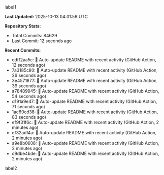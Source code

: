 
label1 
<!-- ACTIVITY_START -->
**Last Updated:** 2025-10-13 04:01:56 UTC

**Repository Stats:**
- Total Commits: 84629
- Last Commit: 12 seconds ago

**Recent Commits:**
- cdff2aa5c: 🤖 Auto-update README with recent activity (GitHub Action, 12 seconds ago)
- 7a3185c80: 🤖 Auto-update README with recent activity (GitHub Action, 26 seconds ago)
- 3e4571877: 🤖 Auto-update README with recent activity (GitHub Action, 39 seconds ago)
- a78489945: 🤖 Auto-update README with recent activity (GitHub Action, 54 seconds ago)
- d191a9e47: 🤖 Auto-update README with recent activity (GitHub Action, 71 seconds ago)
- 1ac60cd38: 🤖 Auto-update README with recent activity (GitHub Action, 83 seconds ago)
- ef9f31f6c: 🤖 Auto-update README with recent activity (GitHub Action, 2 minutes ago)
- ef32adf4a: 🤖 Auto-update README with recent activity (GitHub Action, 2 minutes ago)
- a9e8b0608: 🤖 Auto-update README with recent activity (GitHub Action, 2 minutes ago)
- c9dbe4bde: 🤖 Auto-update README with recent activity (GitHub Action, 2 minutes ago)
<!-- ACTIVITY_END -->

label2
